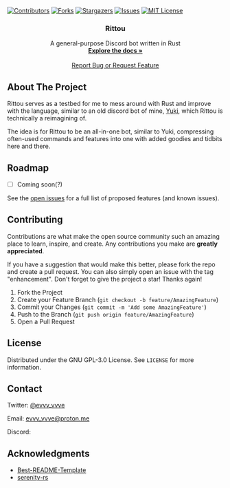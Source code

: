 <!-- Improved compatibility of back to top link: See: https://github.com/othneildrew/Best-README-Template/pull/73 -->
<a name="readme-top"></a>
<!--
*** Thanks for checking out the Best-README-Template. If you have a suggestion
*** that would make this better, please fork the repo and create a pull request
*** or simply open an issue with the tag "enhancement".
*** Don't forget to give the project a star!
*** Thanks again! Now go create something AMAZING! :D
-->



<!-- PROJECT SHIELDS -->
<!--
*** I'm using markdown "reference style" links for readability.
*** Reference links are enclosed in brackets [ ] instead of parentheses ( ).
*** See the bottom of this document for the declaration of the reference variables
*** for contributors-url, forks-url, etc. This is an optional, concise syntax you may use.
*** https://www.markdownguide.org/basic-syntax/#reference-style-links
-->
[![Contributors][contributors-shield]][contributors-url]
[![Forks][forks-shield]][forks-url]
[![Stargazers][stars-shield]][stars-url]
[![Issues][issues-shield]][issues-url]
[![MIT License][license-shield]][license-url]



<!-- project info mumbo jumbo -->
<h3 align="center">Rittou</h3>

  <p align="center">
    A general-purpose Discord bot written in Rust
    <br />
    <a href="https://github.com/evvv-vvve/rittou/wiki"><strong>Explore the docs »</strong></a>
    <br />
    <br />
    <a href="https://github.com/evvv-vvve/rittou/issues">Report Bug or Request Feature</a>
  </p>
</div>



<!-- ABOUT THE PROJECT -->
## About The Project

Rittou serves as a testbed for me to mess around with Rust and improve with the language, similar to an old discord bot of mine, [Yuki](https://github.com/evvv-vvve/yuki), which Rittou is technically a reimagining of.


The idea is for Rittou to be an all-in-one bot, similar to Yuki, compressing often-used commands and features into one with added goodies and tidbits here and there.


<!-- ROADMAP -->
## Roadmap

- [ ] Coming soon(?)

See the [open issues](https://github.com/evvv-vvve/rittou/issues) for a full list of proposed features (and known issues).



<!-- CONTRIBUTING -->
## Contributing

Contributions are what make the open source community such an amazing place to learn, inspire, and create. Any contributions you make are **greatly appreciated**.

If you have a suggestion that would make this better, please fork the repo and create a pull request. You can also simply open an issue with the tag "enhancement".
Don't forget to give the project a star! Thanks again!

1. Fork the Project
2. Create your Feature Branch (`git checkout -b feature/AmazingFeature`)
3. Commit your Changes (`git commit -m 'Add some AmazingFeature'`)
4. Push to the Branch (`git push origin feature/AmazingFeature`)
5. Open a Pull Request



<!-- LICENSE -->
## License

Distributed under the GNU GPL-3.0 License. See `LICENSE` for more information.



<!-- CONTACT -->
## Contact

Twitter: [@evvv_vvve](https://twitter.com/evvv_vvve)

Email: evvv_vvve@proton.me

Discord: 



<!-- ACKNOWLEDGMENTS -->
## Acknowledgments

* [Best-README-Template](https://github.com/othneildrew/Best-README-Template)
* [serenity-rs](https://github.com/serenity-rs/serenity)



<!-- MARKDOWN LINKS & IMAGES -->
<!-- https://www.markdownguide.org/basic-syntax/#reference-style-links -->
[contributors-shield]: https://img.shields.io/github/contributors/evvv-vvve/rittou.svg?style=for-the-badge
[contributors-url]: https://github.com/evvv-vvve/rittou/graphs/contributors
[forks-shield]: https://img.shields.io/github/forks/evvv-vvve/rittou.svg?style=for-the-badge
[forks-url]: https://github.com/evvv-vvve/rittou/network/members
[stars-shield]: https://img.shields.io/github/stars/evvv-vvve/rittou.svg?style=for-the-badge
[stars-url]: https://github.com/evvv-vvve/rittou/stargazers
[issues-shield]: https://img.shields.io/github/issues/evvv-vvve/rittou.svg?style=for-the-badge
[issues-url]: https://github.com/evvv-vvve/rittou/issues
[license-shield]: https://img.shields.io/github/license/evvv-vvve/rittou?style=for-the-badge
[license-url]: https://github.com/evvv-vvve/rittou/blob/main/LICENSE

